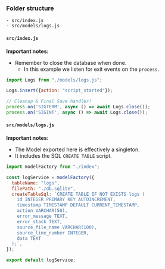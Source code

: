 

### Folder structure

```
- src/index.js
- src/models/logs.js
```

#### `src/index.js`

**Important notes:**

* Remember to close the database when done.
  * In this example we listen for exit events on the `process`.

```js
import Logs from "./models/logs.js";

Logs.insert({action: "script_started"});

// Cleanup & Final Save handler!
process.on('SIGTERM', async () => await Logs.close());
process.on('SIGINT', async () => await Logs.close());
```

#### `src/models/logs.js`

**Important notes:**

* The Model exported here is effectively a singleton.
* It includes the SQL `CREATE TABLE` script.

```js
import modelFactory from "./index";

const logService = modelFactory({
  tableName: "logs",
  filePath: "./db.sqlite",
  createTableSql: `CREATE TABLE IF NOT EXISTS logs (
    id INTEGER PRIMARY KEY AUTOINCREMENT,
    timestamp TIMESTAMP DEFAULT CURRENT_TIMESTAMP,
    action VARCHAR(50),
    error_message TEXT,
    error_stack TEXT,
    source_file_name VARCHAR(100),
    source_line_number INTEGER,
    data TEXT
  );`,
});

export default logService;
```

